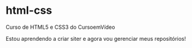 # html-css
 Curso de HTML5 e CSS3 do CursoemVídeo

Estou aprendendo a criar siter e agora vou gerenciar meus repositórios!